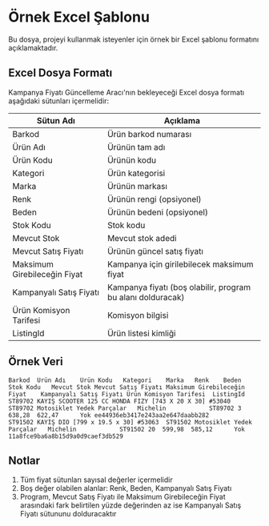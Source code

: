 # Örnek Excel Şablonu

Bu dosya, projeyi kullanmak isteyenler için örnek bir Excel şablonu formatını açıklamaktadır.

## Excel Dosya Formatı

Kampanya Fiyatı Güncelleme Aracı'nın bekleyeceği Excel dosya formatı aşağıdaki sütunları içermelidir:

| Sütun Adı | Açıklama |
|-----------|----------|
| Barkod | Ürün barkod numarası |
| Ürün Adı | Ürünün tam adı |
| Ürün Kodu | Ürünün kodu |
| Kategori | Ürün kategorisi |
| Marka | Ürünün markası |
| Renk | Ürünün rengi (opsiyonel) |
| Beden | Ürünün bedeni (opsiyonel) |
| Stok Kodu | Stok kodu |
| Mevcut Stok | Mevcut stok adedi |
| Mevcut Satış Fiyatı | Ürünün güncel satış fiyatı |
| Maksimum Girebileceğin Fiyat | Kampanya için girilebilecek maksimum fiyat |
| Kampanyalı Satış Fiyatı | Kampanya fiyatı (boş olabilir, program bu alanı dolduracak) |
| Ürün Komisyon Tarifesi | Komisyon bilgisi |
| ListingId | Ürün listesi kimliği |

## Örnek Veri

```
Barkod	Ürün Adı	Ürün Kodu	Kategori	Marka	Renk	Beden	Stok Kodu	Mevcut Stok	Mevcut Satış Fiyatı	Maksimum Girebileceğin Fiyat	Kampanyalı Satış Fiyatı	Ürün Komisyon Tarifesi	ListingId
ST89702	KAYIŞ SCOOTER 125 CC HONDA FIZY [743 X 20 X 30] #53040	ST89702	Motosiklet Yedek Parçalar	Michelin			ST89702	3	638,28	622,47		Yok	ee44936eb3417e243aa2e647daabb282
ST91502	KAYIŞ DIO [799 x 19.5 x 30] #53063	ST91502	Motosiklet Yedek Parçalar	Michelin			ST91502	20	599,98	585,12		Yok	11a8fce9ba6a8b15d9a0d9caef3db529
```

## Notlar

1. Tüm fiyat sütunları sayısal değerler içermelidir
2. Boş değer olabilen alanlar: Renk, Beden, Kampanyalı Satış Fiyatı
3. Program, Mevcut Satış Fiyatı ile Maksimum Girebileceğin Fiyat arasındaki fark belirtilen yüzde değerinden az ise Kampanyalı Satış Fiyatı sütununu dolduracaktır 